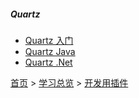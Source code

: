 ##### Quartz

* [Quartz 入门](202012001.md)
* [Quartz Java](202012002.md)
* [Quartz .Net](202012003.md)

[首页](../../../README.md) > [学习总览](../../../introduction/studyCatalogList.md) > [开发用插件](../DevelopmentPlugin.md)
